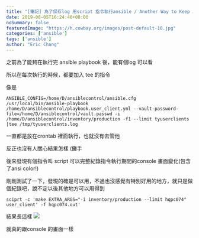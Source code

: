 ```yaml
---
title: "[筆記] 為了保存log 用script 指令執行ansible / Another Way to Keep Ansible Log using script command"
date: 2019-08-05T16:24:40+08:00
noSummary: false
featuredImage: "https://h.cowbay.org/images/post-default-10.jpg"
categories: ['ansible']
tags: ['ansible']
author: "Eric Chang"
---
```


之前為了能夠在執行完 ansible playbook 後，能有個log 可以看

所以在每次執行的時候，都要加入 tee 的指令

像是
```
ANSIBLE_CONFIG=/home/D/ansiblecontrol/ansible.cfg /usr/local/bin/ansible-playbook  /home/D/ansiblecontrol/playbook.user_client.yml --vault-password-file=/home/D/ansiblecontrol/vault.passwd -i /home/D/ansiblecontrol/inventory/production -f1 --limit tyuserclients |tee /tmp/tyuserclients.log
```

一直都是放在crontab 裡面執行，也就沒有去管他

反正也沒有人關心結果怎樣 (攤手

<!--more-->

後來發現有個指令叫 script 可以完整紀錄指令執行期間的console 畫面變化(包含了ansi color!)

剛剛測試了一下，發現的確是可以用，不過也沒感覺有特別好用的地方，就只是做個紀錄吧，說不定以後其他地方可以用得到

```
sciprt -c 'make EXTRA_ARGS="-i inventory/production --limit hqpc074" user_client' -f hqpc074.out'
```
結果長這樣
![](https://i.imgur.com/F9KFAWV.png)

就真的跟console 的畫面一樣

